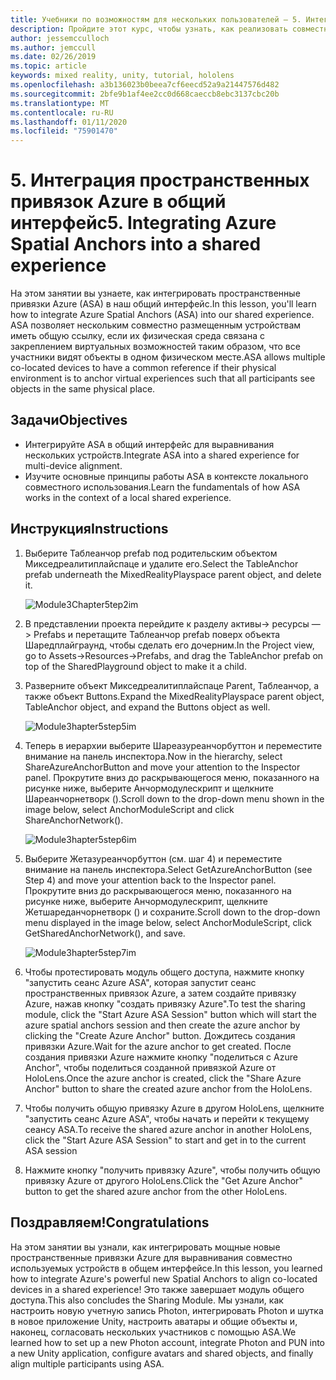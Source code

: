 ```yaml
---
title: Учебники по возможностям для нескольких пользователей — 5. Интеграция пространственных привязок Azure в общий интерфейс
description: Пройдите этот курс, чтобы узнать, как реализовать совместное использование нескольких пользователей в приложении HoloLens 2.
author: jessemcculloch
ms.author: jemccull
ms.date: 02/26/2019
ms.topic: article
keywords: mixed reality, unity, tutorial, hololens
ms.openlocfilehash: a3b136023b0beea7cf6eecd52a9a21447576d482
ms.sourcegitcommit: 2bfe9b1af4ee2cc0d668caeccb8ebc3137cbc20b
ms.translationtype: MT
ms.contentlocale: ru-RU
ms.lasthandoff: 01/11/2020
ms.locfileid: "75901470"
---
```

# <a name="5-integrating-azure-spatial-anchors-into-a-shared-experience"></a><span data-ttu-id="da4b9-105">5. Интеграция пространственных привязок Azure в общий интерфейс</span><span class="sxs-lookup"><span data-stu-id="da4b9-105">5. Integrating Azure Spatial Anchors into a shared experience</span></span>

<span data-ttu-id="da4b9-106">На этом занятии вы узнаете, как интегрировать пространственные привязки Azure (ASA) в наш общий интерфейс.</span><span class="sxs-lookup"><span data-stu-id="da4b9-106">In this lesson, you'll learn how to integrate Azure Spatial Anchors (ASA) into our shared experience.</span></span> <span data-ttu-id="da4b9-107">ASA позволяет нескольким совместно размещенным устройствам иметь общую ссылку, если их физическая среда связана с закреплением виртуальных возможностей таким образом, что все участники видят объекты в одном физическом месте.</span><span class="sxs-lookup"><span data-stu-id="da4b9-107">ASA allows multiple co-located devices to have a common reference if their physical environment is to anchor virtual experiences such that all participants see objects in the same physical place.</span></span>

## <a name="objectives"></a><span data-ttu-id="da4b9-108">Задачи</span><span class="sxs-lookup"><span data-stu-id="da4b9-108">Objectives</span></span>

* <span data-ttu-id="da4b9-109">Интегрируйте ASA в общий интерфейс для выравнивания нескольких устройств.</span><span class="sxs-lookup"><span data-stu-id="da4b9-109">Integrate ASA into a shared experience for multi-device alignment.</span></span>
* <span data-ttu-id="da4b9-110">Изучите основные принципы работы ASA в контексте локального совместного использования.</span><span class="sxs-lookup"><span data-stu-id="da4b9-110">Learn the fundamentals of how ASA works in the context of a local shared experience.</span></span>

## <a name="instructions"></a><span data-ttu-id="da4b9-111">Инструкция</span><span class="sxs-lookup"><span data-stu-id="da4b9-111">Instructions</span></span>

1. <span data-ttu-id="da4b9-112">Выберите Таблеанчор prefab под родительским объектом Микседреалитиплайспаце и удалите его.</span><span class="sxs-lookup"><span data-stu-id="da4b9-112">Select the TableAnchor prefab underneath the MixedRealityPlayspace parent object, and delete it.</span></span>

    ![Module3Chapter5tep2im](images/module3chapter5step2im.PNG)

2. <span data-ttu-id="da4b9-114">В представлении проекта перейдите к разделу активы-> ресурсы — > Prefabs и перетащите Таблеанчор prefab поверх объекта Шаредплайграунд, чтобы сделать его дочерним.</span><span class="sxs-lookup"><span data-stu-id="da4b9-114">In the Project view, go to Assets->Resources->Prefabs, and drag the TableAnchor prefab on top of the SharedPlayground object to make it a child.</span></span>

3. <span data-ttu-id="da4b9-115">Разверните объект Микседреалитиплайспаце Parent, Таблеанчор, а также объект Buttons.</span><span class="sxs-lookup"><span data-stu-id="da4b9-115">Expand the MixedRealityPlayspace parent object, TableAnchor object, and expand the Buttons object as well.</span></span>

    ![Module3hapter5step5im](images/module3chapter5step5im.PNG)

4. <span data-ttu-id="da4b9-117">Теперь в иерархии выберите Шареазуреанчорбуттон и переместите внимание на панель инспектора.</span><span class="sxs-lookup"><span data-stu-id="da4b9-117">Now in the hierarchy, select ShareAzureAnchorButton and move your attention to the Inspector panel.</span></span> <span data-ttu-id="da4b9-118">Прокрутите вниз до раскрывающегося меню, показанного на рисунке ниже, выберите Анчормодулескрипт и щелкните Шареанчорнетворк ().</span><span class="sxs-lookup"><span data-stu-id="da4b9-118">Scroll down to the drop-down menu shown in the image below, select AnchorModuleScript and click ShareAnchorNetwork().</span></span>

    ![Module3hapter5step6im](images/module3chapter5step6im.PNG)

5. <span data-ttu-id="da4b9-120">Выберите Жетазуреанчорбуттон (см. шаг 4) и переместите внимание на панель инспектора.</span><span class="sxs-lookup"><span data-stu-id="da4b9-120">Select GetAzureAnchorButton (see Step 4) and move your attention back to the Inspector panel.</span></span> <span data-ttu-id="da4b9-121">Прокрутите вниз до раскрывающегося меню, показанного на рисунке ниже, выберите Анчормодулескрипт, щелкните Жетшареданчорнетворк () и сохраните.</span><span class="sxs-lookup"><span data-stu-id="da4b9-121">Scroll down to the drop-down menu displayed in the image below, select AnchorModuleScript, click GetSharedAnchorNetwork(), and save.</span></span>

    ![Module3hapter5step7im](images/module3chapter5step7im.PNG)

6. <span data-ttu-id="da4b9-123">Чтобы протестировать модуль общего доступа, нажмите кнопку "запустить сеанс Azure ASA", которая запустит сеанс пространственных привязок Azure, а затем создайте привязку Azure, нажав кнопку "создать привязку Azure".</span><span class="sxs-lookup"><span data-stu-id="da4b9-123">To test the sharing module, click the "Start Azure ASA Session" button which will start the azure spatial anchors session and then create the azure anchor by clicking the "Create Azure Anchor" button.</span></span> <span data-ttu-id="da4b9-124">Дождитесь создания привязки Azure.</span><span class="sxs-lookup"><span data-stu-id="da4b9-124">Wait for the azure anchor to get created.</span></span> <span data-ttu-id="da4b9-125">После создания привязки Azure нажмите кнопку "поделиться с Azure Anchor", чтобы поделиться созданной привязкой Azure от HoloLens.</span><span class="sxs-lookup"><span data-stu-id="da4b9-125">Once the azure anchor is created, click the "Share Azure Anchor" button to share the created azure anchor from the HoloLens.</span></span>

7. <span data-ttu-id="da4b9-126">Чтобы получить общую привязку Azure в другом HoloLens, щелкните "запустить сеанс Azure ASA", чтобы начать и перейти к текущему сеансу ASA.</span><span class="sxs-lookup"><span data-stu-id="da4b9-126">To receive the shared azure anchor in another HoloLens, click the "Start Azure ASA Session" to start and get in to the current ASA session</span></span>

8. <span data-ttu-id="da4b9-127">Нажмите кнопку "получить привязку Azure", чтобы получить общую привязку Azure от другого HoloLens.</span><span class="sxs-lookup"><span data-stu-id="da4b9-127">Click the "Get Azure Anchor" button to get the shared azure anchor from the other HoloLens.</span></span>

## <a name="congratulations"></a><span data-ttu-id="da4b9-128">Поздравляем!</span><span class="sxs-lookup"><span data-stu-id="da4b9-128">Congratulations</span></span>

<span data-ttu-id="da4b9-129">На этом занятии вы узнали, как интегрировать мощные новые пространственные привязки Azure для выравнивания совместно используемых устройств в общем интерфейсе.</span><span class="sxs-lookup"><span data-stu-id="da4b9-129">In this lesson, you learned how to integrate Azure's powerful new Spatial Anchors to align co-located devices in a shared experience!</span></span> <span data-ttu-id="da4b9-130">Это также завершает модуль общего доступа.</span><span class="sxs-lookup"><span data-stu-id="da4b9-130">This also concludes the Sharing Module.</span></span> <span data-ttu-id="da4b9-131">Мы узнали, как настроить новую учетную запись Photon, интегрировать Photon и шутка в новое приложение Unity, настроить аватары и общие объекты и, наконец, согласовать нескольких участников с помощью ASA.</span><span class="sxs-lookup"><span data-stu-id="da4b9-131">We learned how to set up a new Photon account, integrate Photon and PUN into a new Unity application, configure avatars and shared objects, and finally align multiple participants using ASA.</span></span>
